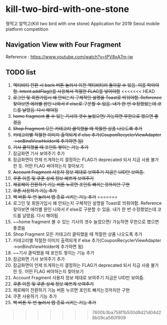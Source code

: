 # kill-two-bird-with-one-stone
꿩먹고 알먹고(Kill two bird with one stone) Application for 2019 Seoul mobile platform competition

## Navigation View with Four Fragment

Reference : <https://www.youtube.com/watch?v=tPV8xA7m-iw> 

## TODO list

1. ~~엑티비티 전환 시 back 버튼 눌러서 이전 엑티비티러 돌아갈 수 있음. 이를 막아야함. Intent.addFlag()를 사용해서 적절한 FLAG를 넣어야함~~
<<<<<<< HEAD
2. ~~로그인 및 회원가입시 왜 안되는지 구체적인 설명을 Toast로 띄워야함. Reference 찾아보면 에러별 원인 나와서 if else로 구분할 수 있음. 내가 한 번 수정했었는데 코드를 날렸음. 다시 해야됨~~
3. ~~home fragment 볼 수 있는 기사의 갯수 늘었으면/ 가능하면 무한으로 했으면 좋겠음~~
4. ~~Shop Fragment 모든 카테고리 클릭했을 때 적절한 상품 나오도록 추가~~
5. ~~카테고리별 적절한 이미지 출력되게 if else 추가(CouponRecyclerViewAdapter ->onBindViewHolder에 추가하면 됨)~~
6. ~~기사 클릭했을 때 포인트 쌓이는 기능 추가~~
7. 잠금화면 기사 보여주기 추가
8. 잠금화면이 언제 뜨게하는지 결정하는 FLAG가 deprecated 되서 지금 사용 불가한 듯. 어떤 FLAG 써야하는지 찾아보기
9. ~~Account Fragment 사용자 정보 제대로 보여주기 지금은 UID만 보여줌.~~
10. ~~쿠폰 이름 및 쿠폰 상세 정보 예쁘게 보여주기~~
11. ~~제로페이 전환하기 기능 버튼 누르면 포인트 빠지는것까지만 구현~~
12. ~~쿠폰 사용하기 기능 추가~~
13. ~~백 버튼 두 번 눌러서 앱 종료 시키는 기능 추가~~
=======
2. 로그인 및 회원가입시 왜 안되는지 구체적인 설명을 Toast로 띄워야함. Reference 찾아보면 에러별 원인 나와서 if else로 구분할 수 있음. 내가 한 번 수정했었는데 코드를 날렸음. 다시 해야됨
3. ~~home fragment 볼 수 있는 기사의 갯수 늘었으면/ 가능하면 무한으로 했으면 좋겠음
4. Shop Fragment 모든 카테고리 클릭했을 때 적절한 상품 나오도록 추가
5. 카테고리별 적절한 이미지 출력되게 if else 추가(CouponRecyclerViewAdapter ->onBindViewHolder에 추가하면 됨)
6. ~~기사 클릭했을 때 포인트 쌓이는 기능 추가
7. 잠금화면 기사 보여주기 추가
8. 잠금화면이 언제 뜨게하는지 결정하는 FLAG가 deprecated 되서 지금 사용 불가한 듯. 어떤 FLAG 써야하는지 찾아보기
9. Account Fragment 사용자 정보 제대로 보여주기 지금은 UID만 보여줌.
10. ~~쿠폰 이름 및 쿠폰 상세 정보 예쁘게 보여주기~~
11. 제로페이 전환하기 기능 버튼 누르면 포인트 빠지는것까지만 구현
12. 쿠폰 사용하기 기능 추가
13. ~~백 버튼 두 번 눌러서 앱 종료 시키는 기능 추가~~
>>>>>>> 7600b3ba758f1b500d8d21d04d28b09ca560f909
